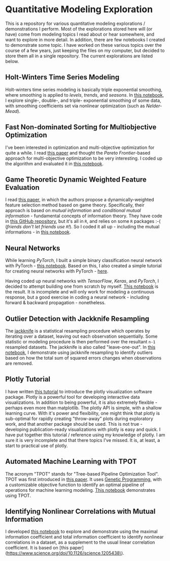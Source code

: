 # Quantitative Modeling Exploration

This is a repository for various quantitative modeling explorations / demonstrations I perform. Most of the explorations stored here will (or have) come from modeling topics I read about or hear somewhere, and want to explore in more detail. In addition, there are few notebooks I created to demonstrate some topic. I have worked on these various topics over the course of a few years, just keeping the files on my computer, but decided to store them all in a single repository. The current explorations are listed below.

## Holt-Winters Time Series Modeling

Holt-winters time series modeling is basically triple exponential smoothing, where smoothing is applied to *levels*, *trends*, and *seasons*. In [this notebook](src/HoltWinters_TripleExponentialSmoothing.ipynb), I explore single-, double-, and triple- exponential smoothing of some data, with smoothing coefficients set via nonlinear optimization (such as *Nelder-Mead*).

## Fast Non-dominated Sorting for Multiobjective Optimization

I've been interested in optimization and multi-objective optimization for quite a while. I read [this paper](docs/2002Debetal_NSGAIIMultiobjectiveGA.pdf) and thought the *Pareto Frontier*-based approach for multi-objective optimization to be very interesting. I coded up the algorithm and evaluated it in [this notebook](src/fastnondominatedsort.ipynb).


## Game Theoretic Dynamic Weighted Feature Evaluation

I read [this paper](docs/2019Chowdhuryetal_AntimicrobResitGameTheory.pdf), in which the authors propose a dynamically-weighted feature selection method based on game theory. Specifically, their approach is based on *mutual information* and *conditional mutual information* - fundamental concepts of information theory. They have code in [this GitHub repository](https://github.com/abu034004/GTDWFE/blob/master/code/GT_Feature_Selection.R), but it's all in `R`, and relies on some `R` packages :-( (*friends don't let friends use `R`!*). So I coded it all up - including the mutual informations - in [this notebook](src/GTDWFE.ipynb).

## Neural Networks

While learning *PyTorch*, I built a simple binary classification neural network with PyTorch - [this notebook](src/my_neuralnetwork_pytorch.ipynb). Based on this, I also created a simple tutorial for creating neural networks with PyTorch - [here](src/Pytorch_Tutorial_BinaryClass.ipynb).

Having coded up neural networks with *TensorFlow*, *Keras*, and *PyTorch*, I decided to attempt building one from scratch by myself. [This notebook](src/my_neuralnetwork.ipynb) is the result. It is incomplete and will only work for modeling a continuous response, but a good exercise in coding a neural network - including forward & backward propagation - nonetheless.

## Outlier Detection with Jackknife Resampling

The [jackknife](https://en.wikipedia.org/wiki/Jackknife_resampling) is a statistical resampling procedure which operates by iterating over a dataset, leaving out each observation sequentially. Some statistic or modeling procedure is then performed over the resultant `n-1` resampled datasets. The jackknife is also called "leave-one-out". In [this notebook](src/jackknife_outlier_demo.ipynb), I demonstrate using jackknife resampling to identify outliers based on how the total sum of squared errors changes when observations are removed.

## Plotly Tutorial

I have written [this tutorial](src/Plotly_tutorial.ipynb) to introduce the plotly visualization software package. Plotly is a powerful tool for developing interactive data visualizations. In addition to being powerful, it is also extremely flexible - perhaps even more than matplotlib. The plotly API is simple, with a shallow learning curve. With it's power and flexibility, one might think that plotly is sub-optimal for rapidly creating "throw-away" plots during exploratory work, and that another package should be used. This is not true - developing publication-ready visualizations with plotly is easy and quick. I have put together this tutorial / reference using my knowledge of plotly. I am sure it is very incomplete and that there topics I've missed. It is, at least, a start to practical use of plotly.

## Automated Machine Learning with TPOT

The acronym "TPOT" stands for "Tree-based Pipeline Optimization Tool". TPOT was first introduced in [this paper](https://dl.acm.org/doi/10.1145/2908812.2908918). It uses [Genetic Programming](https://en.wikipedia.org/wiki/Genetic_programming), with a customizable objective function to identify an optimal pipeline of operations for machine learning modeling. [This notebook](src/TPOT_Demo.ipynb) demonstrates using TPOT.

## Identifying Nonlinear Correlations with Mutual Information

I developed [this notebook](src/MutualInformation_Corr.ipynb) to explore and demonstrate using the maximal information coefficient and total information coefficient to identify nonlinear correlations in a dataset, as a supplement to the usual linear correlation coefficient. It is based on [this paper](https://www.science.org/doi/10.1126/science.1205438\).
